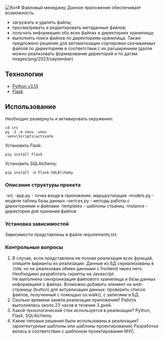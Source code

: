 ![Кот](https://github.com/user-attachments/assets/68d50084-e638-4591-ad9b-a7d3521ad0e0)# Файловый менеджер
Данное приложение обеспечивает возможность:
* загружать и удалять файлы;
* просматривать и редактировать метаданные файлов;
* получать информацию обо всех файлах и директориях хранилища;
* выполнять поиск файлов по директориям хранилища.
  Также предложено решение для автоматизации сортировки скачиваемых файлов по директориям в соответствии с их расширением (далле можно реализовать формирование директорий и по датам: images/png/2023/september) 

## Технологии
- [Python v3.13](https://www.python.org/)
- [Flask](https://flask.palletsprojects.com/en/stable/)

## Использование
Необходио развернуть и активировать окружение:
```
cd src
py -3 -m venv .venv
.venv\Scripts\activate
```
Установить Flask:
```
pip install Flask
```

Установить SQLAlchemy:
```
pip install -U Flask-SQLAlchemy
```
### Описание структуры проекта
-src
    -app.py - точка входа в приложение, маршрутизация
    -models.py - модели таблиц базы данных
    -serices.py - методы работы с директориями и файлами
    -templates - шаблоны страниц
    -instance - директории для хранения файлов

### Установка зависимостей
Зависимости представлены в файле requirements.txt.

### Контрольные вопросы
1. В случае, если представлена не полная реализация всех функций, опишите
   варианты их реализации.
    Данные из БД сериализованы в `JSON`, но не реализован обмен данными с frontend через него. Необходимо разработать скрипты на Javascript.  
    Не выполнена синхронизация файлового хранилища и базы данных информацией о файлах. Возможно добавить элемент на web-страницу (button) для актуализации данных: проверить список файлов, полученный с помощью os.walk(), с записями в БД.
2. Сколько времени заняла реализация приложения?
    Работа выполнялась около 23 часов в течение 3 дней.
3. Какой технологический стек используется в реализации?
    Python, Flask, SQLAlchemy.
4. Какие типовые решения были использованы в реализации? (архитектурные шаблоны
   или шаблоны проектирования)
   Разработка велась в соответствии с шаблоном проектирования MVC.

